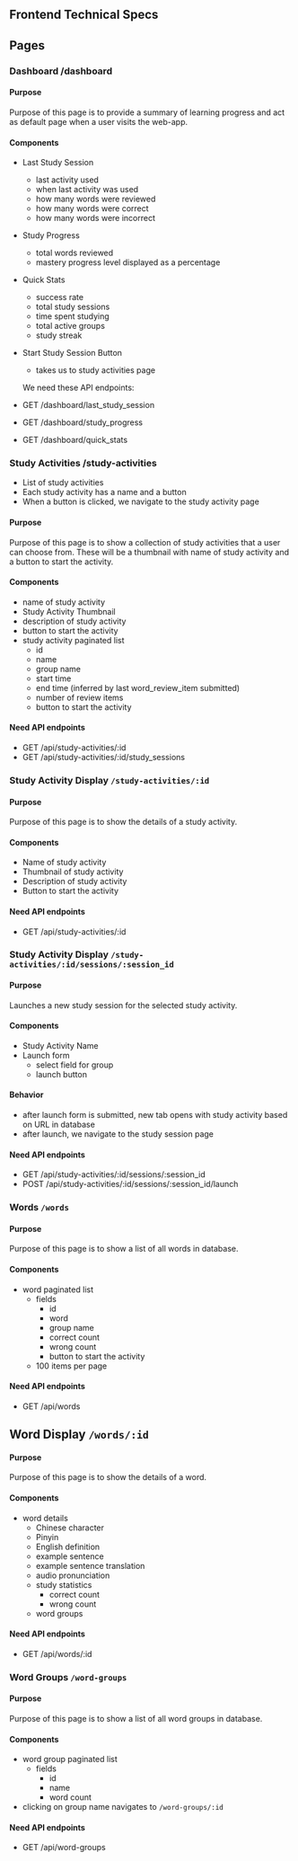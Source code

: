 ## Frontend Technical Specs

## Pages

### Dashboard /dashboard

#### Purpose

Purpose of this page is to provide a summary of learning progress and act as default page when a user visits the web-app.

#### Components

- Last Study Session
  - last activity used
  - when last activity was used
  - how many words were reviewed
  - how many words were correct
  - how many words were incorrect
- Study Progress
  - total words reviewed
  - mastery progress level displayed as a percentage
- Quick Stats
  - success rate
  - total study sessions
  - time spent studying
  - total active groups
  - study streak
- Start Study Session Button

  - takes us to study activities page

  We need these API endpoints:

- GET /dashboard/last_study_session
- GET /dashboard/study_progress
- GET /dashboard/quick_stats

### Study Activities /study-activities

- List of study activities
- Each study activity has a name and a button
- When a button is clicked, we navigate to the study activity page

#### Purpose

Purpose of this page is to show a collection of study activities that a user can choose from. These will be a thumbnail with name of study activity and a button to start the activity.

#### Components

- name of study activity
- Study Activity Thumbnail
- description of study activity
- button to start the activity
- study activity paginated list
  - id
  - name
  - group name
  - start time
  - end time (inferred by last word_review_item submitted)
  - number of review items
  - button to start the activity

#### Need API endpoints

- GET /api/study-activities/:id
- GET /api/study-activities/:id/study_sessions

### Study Activity Display `/study-activities/:id`

#### Purpose

Purpose of this page is to show the details of a study activity.

#### Components

- Name of study activity
- Thumbnail of study activity
- Description of study activity
- Button to start the activity

#### Need API endpoints

- GET /api/study-activities/:id

### Study Activity Display `/study-activities/:id/sessions/:session_id`

#### Purpose

Launches a new study session for the selected study activity.

#### Components

- Study Activity Name
- Launch form
  - select field for group
  - launch button

#### Behavior

- after launch form is submitted, new tab opens with study activity based on URL in database
- after launch, we navigate to the study session page

#### Need API endpoints

- GET /api/study-activities/:id/sessions/:session_id
- POST /api/study-activities/:id/sessions/:session_id/launch

### Words `/words`

#### Purpose

Purpose of this page is to show a list of all words in database.

#### Components

- word paginated list
  - fields
    - id
    - word
    - group name
    - correct count
    - wrong count
    - button to start the activity
  - 100 items per page

#### Need API endpoints

- GET /api/words

## Word Display `/words/:id`

#### Purpose

Purpose of this page is to show the details of a word.

#### Components

- word details
  - Chinese character
  - Pinyin
  - English definition
  - example sentence
  - example sentence translation
  - audio pronunciation
  - study statistics
    - correct count
    - wrong count
  - word groups

#### Need API endpoints

- GET /api/words/:id

### Word Groups `/word-groups`

#### Purpose

Purpose of this page is to show a list of all word groups in database.

#### Components

- word group paginated list
  - fields
    - id
    - name
    - word count
- clicking on group name navigates to `/word-groups/:id`

#### Need API endpoints

- GET /api/word-groups
